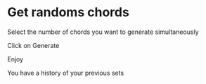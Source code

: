 # Get randoms chords

Select the number of chords you want to generate simultaneously


Click on Generate


Enjoy


You have a history of your previous sets

